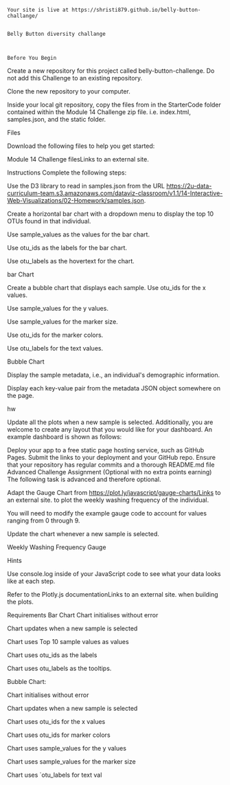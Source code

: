 
    Your site is live at https://shristi879.github.io/belly-button-challange/
    
    
    Belly Button diversity challange
    
    
    
    Before You Begin
    
Create a new repository for this project called belly-button-challenge. Do not add this Challenge to an existing repository.

Clone the new repository to your computer.

Inside your local git repository, copy the files from in the StarterCode folder contained within the Module 14 Challenge zip file. i.e. index.html, samples.json, and the static folder.



Files

Download the following files to help you get started:

Module 14 Challenge filesLinks to an external site.

Instructions
Complete the following steps:

Use the D3 library to read in samples.json from the URL https://2u-data-curriculum-team.s3.amazonaws.com/dataviz-classroom/v1.1/14-Interactive-Web-Visualizations/02-Homework/samples.json.

Create a horizontal bar chart with a dropdown menu to display the top 10 OTUs found in that individual.

Use sample_values as the values for the bar chart.

Use otu_ids as the labels for the bar chart.

Use otu_labels as the hovertext for the chart.


bar Chart


Create a bubble chart that displays each sample.
Use otu_ids for the x values.

Use sample_values for the y values.

Use sample_values for the marker size.

Use otu_ids for the marker colors.

Use otu_labels for the text values.

Bubble Chart

Display the sample metadata, i.e., an individual's demographic information.

Display each key-value pair from the metadata JSON object somewhere on the page.

hw

Update all the plots when a new sample is selected. Additionally, you are welcome to create any layout that you would like for your dashboard. An example dashboard is shown as follows:


Deploy your app to a free static page hosting service, such as GitHub Pages. Submit the links to your deployment and your GitHub repo. Ensure that your repository has regular commits and a thorough README.md file
Advanced Challenge Assignment (Optional with no extra points earning)
The following task is advanced and therefore optional.

Adapt the Gauge Chart from https://plot.ly/javascript/gauge-charts/Links to an external site. to plot the weekly washing frequency of the individual.

You will need to modify the example gauge code to account for values ranging from 0 through 9.

Update the chart whenever a new sample is selected.

Weekly Washing Frequency Gauge


Hints

Use console.log inside of your JavaScript code to see what your data looks like at each step.

Refer to the Plotly.js documentationLinks to an external site. when building the plots.

Requirements
Bar Chart 
Chart initialises without error 

Chart updates when a new sample is selected 

Chart uses Top 10 sample values as values 

Chart uses otu_ids as the labels 

Chart uses otu_labels as the tooltips.

Bubble Chart: 

Chart initialises without error 

Chart updates when a new sample is selected 

Chart uses otu_ids for the x values 

Chart uses otu_ids for marker colors 

Chart uses sample_values for the y values 

Chart uses sample_values for the marker size 

Chart uses `otu_labels for text val


 
    
 

